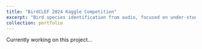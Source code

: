 ```yaml
---
title: "BirdCLEF 2024 Kaggle Competition"
excerpt: "Bird species identification from audio, focused on under-studied species in the Western Ghats, a major biodiversity hotspot in India.<br/><img src='/images/birdclef2024.png'>"
collection: portfolio
---
```


Currently working on this project...
